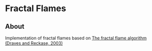 # Fractal Flames

## About
Implementation of fractal flames based on [The fractal flame algorithm (Draves and Reckase, 2003)](https://flam3.com/flame_draves.pdf)
